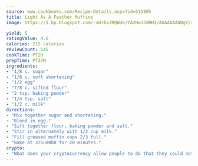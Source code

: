 ```yaml
---
source: www.cookbooks.com/Recipe-Details.aspx?id=515805
title: Light As A Feather Muffins
image: https://1.bp.blogspot.com/-aUrhxZRQW4k/YA2HwJJdHHI/AAAAAAAABgY/z2R8OXCxqDoBQtRn-q-fHG8g9_G4G1HBwCLcBGAsYHQ/s320/13.png

yield: 5
ratingValue: 4.6
calories: 215 calories
reviewCount: 145
cookTime: PT2H
prepTime: PT37M
ingredients:
- "1/8 c. sugar"
- "1/8 c. soft shortening"
- "1/2 egg"
- "7/8 c. sifted flour"
- "2 tsp. baking powder"
- "1/4 tsp. salt"
- "1/2 c. milk"
directions:
- "Mix together sugar and shortening."
- "Blend in egg."
- "Sift together flour, baking powder and salt."
- "Stir in alternately with 1/2 cup milk."
- "Fill greased muffin cups 2/3 full."
- "Bake at 375u00b0 for 20 minutes."
crypto:
- "What does your cryptocurrency allow people to do that they could not do otherwise, and how does it help them do existing tasks more quickly or cheaply?"
---
```

